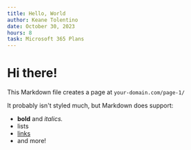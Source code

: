 ```yaml
---
title: Hello, World
author: Keane Tolentino
date: October 30, 2023
hours: 8
task: Microsoft 365 Plans
---
```


# Hi there!

This Markdown file creates a page at `your-domain.com/page-1/`

It probably isn't styled much, but Markdown does support:

- **bold** and _italics._
- lists
- [links](https://astro.build)
- and more!
